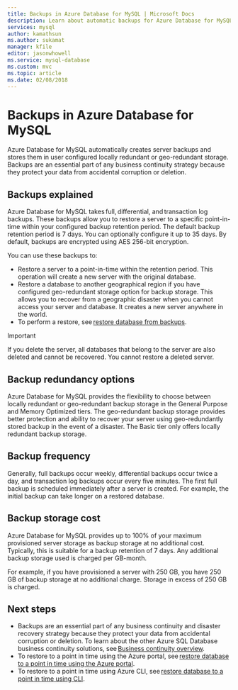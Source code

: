 ```yaml
---
title: Backups in Azure Database for MySQL | Microsoft Docs
description: Learn about automatic backups for Azure Database for MySQL.
services: mysql
author: kamathsun
ms.author: sukamat
manager: kfile
editor: jasonwhowell
ms.service: mysql-database
ms.custom: mvc
ms.topic: article
ms.date: 02/08/2018
---
```


# Backups in Azure Database for MySQL

Azure Database for MySQL automatically creates server backups and stores them in user configured locally redundant or geo-redundant storage. Backups are an essential part of any business continuity strategy because they protect your data from accidental corruption or deletion.

## Backups explained

Azure Database for MySQL takes full, differential, and transaction log backups. These backups allow you to restore a server to a specific point-in-time within your configured backup retention period. The default backup retention period is 7 days. You can optionally configure it up to 35 days. By default, backups are encrypted using AES 256-bit encryption.

You can use these backups to:

- Restore a server to a point-in-time within the retention period. This operation will create a new server with the original database.
- Restore a database to another geographical region if you have configured geo-redundant storage option for backup storage. This allows you to recover from a geographic disaster when you cannot access your server and database. It creates a new server anywhere in the world.
- To perform a restore, see [restore database from backups](howto-restore-server-portal.md).

> [!IMPORTANT] 
> If you delete the server, all databases that belong to the server are also deleted and cannot be recovered. You cannot restore a deleted server.

## Backup redundancy options

Azure Database for MySQL provides the flexibility to choose between locally redundant or geo-redundant backup storage in the General Purpose and Memory Optimized tiers. The geo-redundant backup storage provides better protection and ability to recover your server using geo-redundantly stored backup in the event of a disaster. The Basic tier only offers locally redundant backup storage. 

## Backup frequency

Generally, full backups occur weekly, differential backups occur twice a day, and transaction log backups occur every five minutes. The first full backup is scheduled immediately after a server is created. For example, the initial backup can take longer on a restored database.

## Backup storage cost

Azure Database for MySQL provides up to 100% of your maximum provisioned server storage as backup storage at no additional cost. Typically, this is suitable for a backup retention of 7 days. Any additional backup storage used is charged per GB-month.

For example, if you have provisioned a server with 250 GB, you have 250 GB of backup storage at no additional charge. Storage in excess of 250 GB is charged.

## Next steps

- Backups are an essential part of any business continuity and disaster recovery strategy because they protect your data from accidental corruption or deletion. To learn about the other Azure SQL Database business continuity solutions, see [Business continuity overview](concepts-business-continuity.md).
- To restore to a point in time using the Azure portal, see [restore database to a point in time using the Azure portal](howto-restore-server-portal.md).
- To restore to a point in time using Azure CLI, see [restore database to a point in time using CLI](howto-restore-server-cli.md).